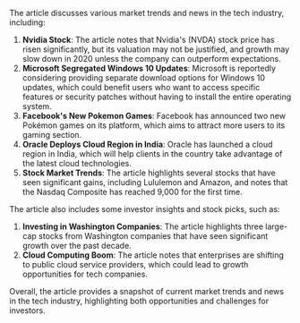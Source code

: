 The article discusses various market trends and news in the tech industry, including:

1. **Nvidia Stock**: The article notes that Nvidia's (NVDA) stock price has risen significantly, but its valuation may not be justified, and growth may slow down in 2020 unless the company can outperform expectations.
2. **Microsoft Segregated Windows 10 Updates**: Microsoft is reportedly considering providing separate download options for Windows 10 updates, which could benefit users who want to access specific features or security patches without having to install the entire operating system.
3. **Facebook's New Pokemon Games**: Facebook has announced two new Pokémon games on its platform, which aims to attract more users to its gaming section.
4. **Oracle Deploys Cloud Region in India**: Oracle has launched a cloud region in India, which will help clients in the country take advantage of the latest cloud technologies.
5. **Stock Market Trends**: The article highlights several stocks that have seen significant gains, including Lululemon and Amazon, and notes that the Nasdaq Composite has reached 9,000 for the first time.

The article also includes some investor insights and stock picks, such as:

1. **Investing in Washington Companies**: The article highlights three large-cap stocks from Washington companies that have seen significant growth over the past decade.
2. **Cloud Computing Boom**: The article notes that enterprises are shifting to public cloud service providers, which could lead to growth opportunities for tech companies.

Overall, the article provides a snapshot of current market trends and news in the tech industry, highlighting both opportunities and challenges for investors.